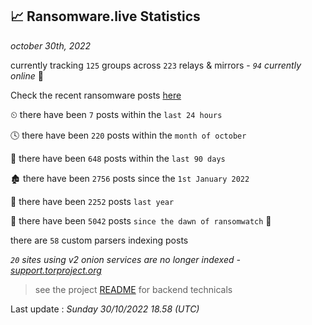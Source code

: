 
## 📈 Ransomware.live Statistics
_october 30th, 2022_

currently tracking `125` groups across `223` relays & mirrors - _`94` currently online_ 📡

Check the recent ransomware posts [here](https://www.ransomware.live/#/recentposts)


⏲ there have been `7` posts within the `last 24 hours`

🕓 there have been `220` posts within the `month of october`

📅 there have been `648` posts within the `last 90 days`

🏚 there have been `2756` posts since the `1st January 2022`

🚀 there have been `2252` posts `last year`

🦕 there have been `5042` posts `since the dawn of ransomwatch` 🐣

there are `58` custom parsers indexing posts

_`20` sites using v2 onion services are no longer indexed - [support.torproject.org](https://support.torproject.org/onionservices/v2-deprecation/)_

> see the project [README](https://github.com/jmousqueton/ransomwatch#readme) for backend technicals



Last update : _Sunday 30/10/2022 18.58 (UTC)_

